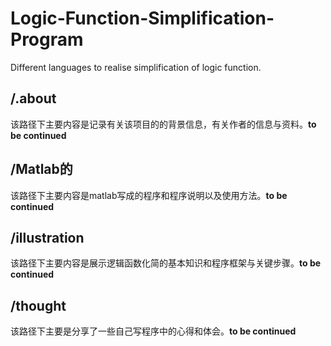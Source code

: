 # Logic-Function-Simplification-Program
Different languages to realise simplification of logic function.
## /.about
该路径下主要内容是记录有关该项目的的背景信息，有关作者的信息与资料。**to be continued**
## /Matlab的
该路径下主要内容是matlab写成的程序和程序说明以及使用方法。**to be continued**
## /illustration
该路径下主要内容是展示逻辑函数化简的基本知识和程序框架与关键步骤。**to be continued**
## /thought
该路径下主要是分享了一些自己写程序中的心得和体会。**to be continued**
